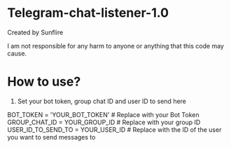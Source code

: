 # Telegram-chat-listener-1.0
Created by Sunflire

I am not responsible for any harm to anyone or anything that this code may cause.

# How to use?

1. Set your bot token, group chat ID and user ID to send here

  BOT_TOKEN = 'YOUR_BOT_TOKEN' # Replace with your Bot Token
  GROUP_CHAT_ID = YOUR_GROUP_ID  # Replace with your group ID
  USER_ID_TO_SEND_TO = YOUR_USER_ID # Replace with the ID of the user you want to send messages to
